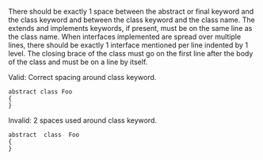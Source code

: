 There should be exactly 1 space between the abstract or final keyword and the class keyword and between the class keyword and the class name.  The extends and implements keywords, if present, must be on the same line as the class name.  When interfaces implemented are spread over multiple lines, there should be exactly 1 interface mentioned per line indented by 1 level.  The closing brace of the class must go on the first line after the body of the class and must be on a line by itself.

Valid: Correct spacing around class keyword.
```
abstract class Foo
{
}
```

Invalid: 2 spaces used around class keyword.
```
abstract  class  Foo
{
}
```
